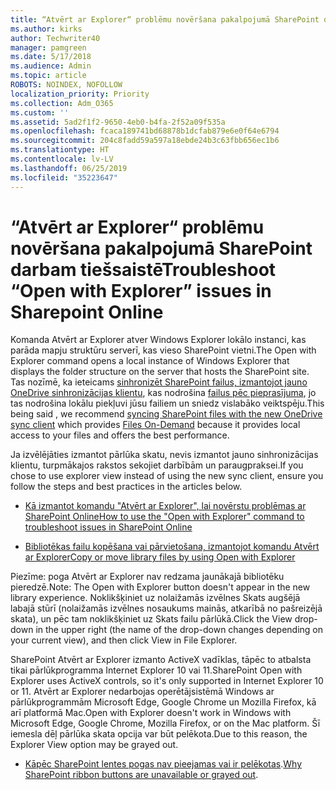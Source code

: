 ```yaml
---
title: “Atvērt ar Explorer“ problēmu novēršana pakalpojumā SharePoint darbam tiešsaistē
ms.author: kirks
author: Techwriter40
manager: pamgreen
ms.date: 5/17/2018
ms.audience: Admin
ms.topic: article
ROBOTS: NOINDEX, NOFOLLOW
localization_priority: Priority
ms.collection: Adm_O365
ms.custom: ''
ms.assetid: 5ad2f1f2-9650-4eb0-b4fa-2f52a09f535a
ms.openlocfilehash: fcaca189741bd68878b1dcfab879e6e0f64e6794
ms.sourcegitcommit: 204c8fadd59a597a18ebde24b3c63fbb656ec1b6
ms.translationtype: HT
ms.contentlocale: lv-LV
ms.lasthandoff: 06/25/2019
ms.locfileid: "35223647"
---
```

# <a name="troubleshoot-open-with-explorer-issues-in-sharepoint-online"></a><span data-ttu-id="a0b35-102">“Atvērt ar Explorer“ problēmu novēršana pakalpojumā SharePoint darbam tiešsaistē</span><span class="sxs-lookup"><span data-stu-id="a0b35-102">Troubleshoot “Open with Explorer” issues in Sharepoint Online</span></span>

<span data-ttu-id="a0b35-103">Komanda Atvērt ar Explorer atver Windows Explorer lokālo instanci, kas parāda mapju struktūru serverī, kas vieso SharePoint vietni.</span><span class="sxs-lookup"><span data-stu-id="a0b35-103">The Open with Explorer command opens a local instance of Windows Explorer that displays the folder structure on the server that hosts the SharePoint site.</span></span> <span data-ttu-id="a0b35-104">Tas nozīmē, ka ieteicams [sinhronizēt SharePoint failus, izmantojot jauno OneDrive sinhronizācijas klientu](https://support.office.com/article/sync-sharepoint-files-with-the-new-onedrive-sync-client-6de9ede8-5b6e-4503-80b2-6190f3354a88)</a>, kas nodrošina [failus pēc pieprasījuma](https://support.office.com/article/learn-about-onedrive-files-on-demand-0e6860d3-d9f3-4971-b321-7092438fb38e), jo tas nodrošina lokālu piekļuvi jūsu failiem un sniedz vislabāko veiktspēju.</span><span class="sxs-lookup"><span data-stu-id="a0b35-104">This being said , we recommend [syncing SharePoint files with the new OneDrive sync client](https://support.office.com/article/sync-sharepoint-files-with-the-new-onedrive-sync-client-6de9ede8-5b6e-4503-80b2-6190f3354a88)</a> which provides [Files On-Demand](https://support.office.com/article/learn-about-onedrive-files-on-demand-0e6860d3-d9f3-4971-b321-7092438fb38e) because it provides local access to your files and offers the best performance.</span></span>


<span data-ttu-id="a0b35-105">Ja izvēlējāties izmantot pārlūka skatu, nevis izmantot jauno sinhronizācijas klientu, turpmākajos rakstos sekojiet darbībām un paraugpraksei.</span><span class="sxs-lookup"><span data-stu-id="a0b35-105">If you chose to use explorer view instead of using the new sync client, ensure you follow the steps and best practices in the articles below.</span></span>

- [<span data-ttu-id="a0b35-106">Kā izmantot komandu "Atvērt ar Explorer", lai novērstu problēmas ar SharePoint Online</span><span class="sxs-lookup"><span data-stu-id="a0b35-106">How to use the "Open with Explorer" command to troubleshoot issues in SharePoint Online</span></span>](https://support.office.com/article/How-to-use-the-Open-with-Explorer-command-to-troubleshoot-issues-in-SharePoint-Online-87155331-0c92-4224-a4c1-da5c21c4ade4)

- [<span data-ttu-id="a0b35-107">Bibliotēkas failu kopēšana vai pārvietošana, izmantojot komandu Atvērt ar Explorer</span><span class="sxs-lookup"><span data-stu-id="a0b35-107">Copy or move library files by using Open with Explorer</span></span>](https://support.office.com/article/copy-or-move-library-files-by-using-open-with-explorer-aaee7bfb-e2a1-42ee-8fc0-bcc0754f04d2)

<span data-ttu-id="a0b35-108">Piezīme: poga Atvērt ar Explorer nav redzama jaunākajā bibliotēku pieredzē.</span><span class="sxs-lookup"><span data-stu-id="a0b35-108">Note:  The Open with Explorer button doesn't appear in the new library experience.</span></span> <span data-ttu-id="a0b35-109">Noklikšķiniet uz nolaižamās izvēlnes Skats augšējā labajā stūrī (nolaižamās izvēlnes nosaukums mainās, atkarībā no pašreizējā skata), un pēc tam noklikšķiniet uz Skats failu pārlūkā.</span><span class="sxs-lookup"><span data-stu-id="a0b35-109">Click the View drop-down in the upper right (the name of the drop-down changes depending on your current view), and then click View in File Explorer.</span></span>

 <span data-ttu-id="a0b35-110">SharePoint Atvērt ar Explorer izmanto ActiveX vadīklas, tāpēc to atbalsta tikai pārlūkprogramma Internet Explorer 10 vai 11.</span><span class="sxs-lookup"><span data-stu-id="a0b35-110">SharePoint Open with Explorer uses ActiveX controls, so it's only supported in Internet Explorer 10 or 11.</span></span> <span data-ttu-id="a0b35-111">Atvērt ar Explorer nedarbojas operētājsistēmā Windows ar pārlūkprogrammām Microsoft Edge, Google Chrome un Mozilla Firefox, kā arī platformā Mac.</span><span class="sxs-lookup"><span data-stu-id="a0b35-111">Open with Explorer doesn't work in Windows with Microsoft Edge, Google Chrome, Mozilla Firefox, or on the Mac platform.</span></span> <span data-ttu-id="a0b35-112">Šī iemesla dēļ pārlūka skata opcija var būt pelēkota.</span><span class="sxs-lookup"><span data-stu-id="a0b35-112">Due to this reason, the Explorer View option may be grayed out.</span></span>

- <span data-ttu-id="a0b35-113">[Kāpēc SharePoint lentes pogas nav pieejamas vai ir pelēkotas](https://support.office.com/article/Why-SharePoint-ribbon-buttons-are-unavailable-48b0939a-2efb-4e79-b5e8-b2c4cb5d04ca).</span><span class="sxs-lookup"><span data-stu-id="a0b35-113">[Why SharePoint ribbon buttons are unavailable or grayed out](https://support.office.com/article/Why-SharePoint-ribbon-buttons-are-unavailable-48b0939a-2efb-4e79-b5e8-b2c4cb5d04ca).</span></span>
  

